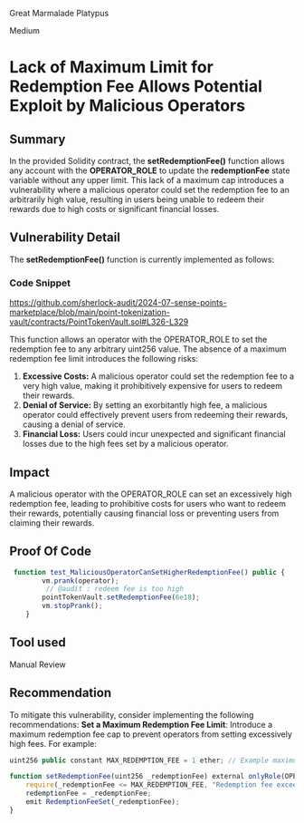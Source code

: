 Great Marmalade Platypus

Medium

# Lack of Maximum Limit for Redemption Fee Allows Potential Exploit by Malicious Operators

## Summary
In the provided Solidity contract, the **setRedemptionFee()** function allows any account with the **OPERATOR_ROLE** to update the **redemptionFee** state variable without any upper limit. This lack of a maximum cap introduces a vulnerability where a malicious operator could set the redemption fee to an arbitrarily high value, resulting in users being unable to redeem their rewards due to high costs or significant financial losses.

## Vulnerability Detail
The **setRedemptionFee()** function is currently implemented as follows:
### Code Snippet
https://github.com/sherlock-audit/2024-07-sense-points-marketplace/blob/main/point-tokenization-vault/contracts/PointTokenVault.sol#L326-L329

This function allows an operator with the OPERATOR_ROLE to set the redemption fee to any arbitrary uint256 value. The absence of a maximum redemption fee limit introduces the following risks:

1. **Excessive Costs:** A malicious operator could set the redemption fee to a very high value, making it prohibitively expensive for users to redeem their rewards.
2. **Denial of Service:** By setting an exorbitantly high fee, a malicious operator could effectively prevent users from redeeming their rewards, causing a denial of service.
3. **Financial Loss:** Users could incur unexpected and significant financial losses due to the high fees set by a malicious operator.

## Impact
A malicious operator with the OPERATOR_ROLE can set an excessively high redemption fee, leading to prohibitive costs for users who want to redeem their rewards, potentially causing financial loss or preventing users from claiming their rewards.
## Proof Of Code 
``` javascript
 function test_MaliciousOperatorCanSetHigherRedemptionFee() public {
        vm.prank(operator);
         // @audit : redeem fee is too high
        pointTokenVault.setRedemptionFee(6e18);
        vm.stopPrank();
    }
```
## Tool used

Manual Review

## Recommendation
To mitigate this vulnerability, consider implementing the following recommendations:
**Set a Maximum Redemption Fee Limit**: Introduce a maximum redemption fee cap to prevent operators from setting excessively high fees. For example:
```javascript
uint256 public constant MAX_REDEMPTION_FEE = 1 ether; // Example maximum fee

function setRedemptionFee(uint256 _redemptionFee) external onlyRole(OPERATOR_ROLE) {
    require(_redemptionFee <= MAX_REDEMPTION_FEE, "Redemption fee exceeds maximum limit");
    redemptionFee = _redemptionFee;
    emit RedemptionFeeSet(_redemptionFee);
}
